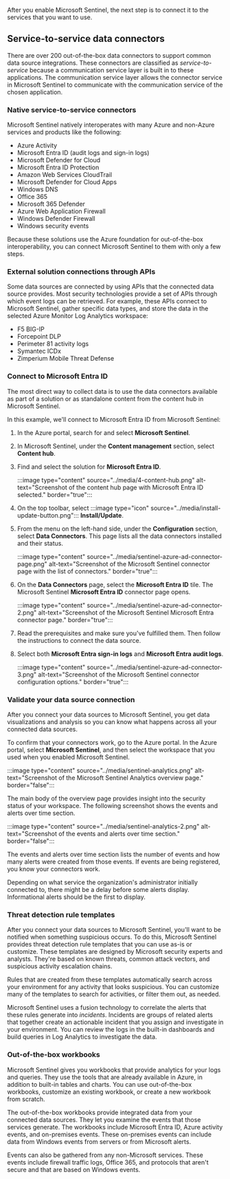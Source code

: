 After you enable Microsoft Sentinel, the next step is to connect it to the services that you want to use.

## Service-to-service data connectors

There are over 200 out-of-the-box data connectors to support common data source integrations. These connectors are classified as *service-to-service* because a communication service layer is built in to these applications. The communication service layer allows the connector service in Microsoft Sentinel to communicate with the communication service of the chosen application.

### Native service-to-service connectors

Microsoft Sentinel natively interoperates with many Azure and non-Azure services and products like the following:

- Azure Activity
- Microsoft Entra ID (audit logs and sign-in logs)
- Microsoft Defender for Cloud
- Microsoft Entra ID Protection
- Amazon Web Services CloudTrail
- Microsoft Defender for Cloud Apps
- Windows DNS
- Office 365
- Microsoft 365 Defender
- Azure Web Application Firewall
- Windows Defender Firewall
- Windows security events

Because these solutions use the Azure foundation for out-of-the-box interoperability, you can connect Microsoft Sentinel to them with only a few steps.

### External solution connections through APIs

Some data sources are connected by using APIs that the connected data source provides. Most security technologies provide a set of APIs through which event logs can be retrieved. For example, these APIs connect to Microsoft Sentinel, gather specific data types, and store the data in the selected Azure Monitor Log Analytics workspace:

- F5 BIG-IP
- Forcepoint DLP
- Perimeter 81 activity logs
- Symantec ICDx
- Zimperium Mobile Threat Defense

<a name='connect-to-azure-ad'></a>

### Connect to Microsoft Entra ID

The most direct way to collect data is to use the data connectors available as part of a solution or as standalone content from the content hub in Microsoft Sentinel. 

In this example, we'll connect to Microsoft Entra ID from Microsoft Sentinel:

1. In the Azure portal, search for and select **Microsoft Sentinel**.
1. In Microsoft Sentinel, under the **Content management** section, select **Content hub**.
1. Find and select the solution for **Microsoft Entra ID**.

    :::image type="content" source="../media/4-content-hub.png" alt-text="Screenshot of the content hub page with Microsoft Entra ID selected." border="true":::

1. On the top toolbar, select  :::image type="icon" source="../media/install-update-button.png"::: **Install/Update**.
1. From the menu on the left-hand side, under the **Configuration** section, select **Data Connectors**. This page lists all the data connectors installed and their status.

    :::image type="content" source="../media/sentinel-azure-ad-connector-page.png" alt-text="Screenshot of the Microsoft Sentinel connector page with the list of connectors." border="true":::

1. On the **Data Connectors** page, select the **Microsoft Entra ID** tile. The Microsoft Sentinel **Microsoft Entra ID** connector page opens.

    :::image type="content" source="../media/sentinel-azure-ad-connector-2.png" alt-text="Screenshot of the Microsoft Sentinel Microsoft Entra connector page." border="true":::

1. Read the prerequisites and make sure you've fulfilled them. Then follow the instructions to connect the data source.

1. Select both **Microsoft Entra sign-in logs** and **Microsoft Entra audit logs**.

    :::image type="content" source="../media/sentinel-azure-ad-connector-3.png" alt-text="Screenshot of the Microsoft Sentinel connector configuration options." border="true":::

### Validate your data source connection

After you connect your data sources to Microsoft Sentinel, you get data visualizations and analysis so you can know what happens across all your connected data sources.

To confirm that your connectors work, go to the Azure portal. In the Azure portal, select **Microsoft Sentinel**, and then select the workspace that you used when you enabled Microsoft Sentinel.

:::image type="content" source="../media/sentinel-analytics.png" alt-text="Screenshot of the Microsoft Sentinel Analytics overview page." border="false":::

The main body of the overview page provides insight into the security status of your workspace. The following screenshot shows the events and alerts over time section.

:::image type="content" source="../media/sentinel-analytics-2.png" alt-text="Screenshot of the events and alerts over time section." border="false":::

The events and alerts over time section lists the number of events and how many alerts were created from those events. If events are being registered, you know your connectors work.

Depending on what service the organization's administrator initially connected to, there might be a delay before some alerts display. Informational alerts should be the first to display.

### Threat detection rule templates

After you connect your data sources to Microsoft Sentinel, you'll want to be notified when something suspicious occurs. To do this, Microsoft Sentinel provides threat detection rule templates that you can use as-is or customize. These templates are designed by Microsoft security experts and analysts. They're based on known threats, common attack vectors, and suspicious activity escalation chains.

Rules that are created from these templates automatically search across your environment for any activity that looks suspicious. You can customize many of the templates to search for activities, or filter them out, as needed.

Microsoft Sentinel uses a fusion technology to correlate the alerts that these rules generate into *incidents*. Incidents are groups of related alerts that together create an actionable incident that you assign and investigate in your environment. You can review the logs in the built-in dashboards and build queries in Log Analytics to investigate the data.

### Out-of-the-box workbooks

Microsoft Sentinel gives you workbooks that provide analytics for your logs and queries. They use the tools that are already available in Azure, in addition to built-in tables and charts. You can use out-of-the-box workbooks, customize an existing workbook, or create a new workbook from scratch.

The out-of-the-box workbooks provide integrated data from your connected data sources. They let you examine the events that those services generate. The workbooks include Microsoft Entra ID, Azure activity events, and on-premises events. These on-premises events can include data from Windows events from servers or from Microsoft alerts.

Events can also be gathered from any non-Microsoft services. These events include firewall traffic logs, Office 365, and protocols that aren't secure and that are based on Windows events.
